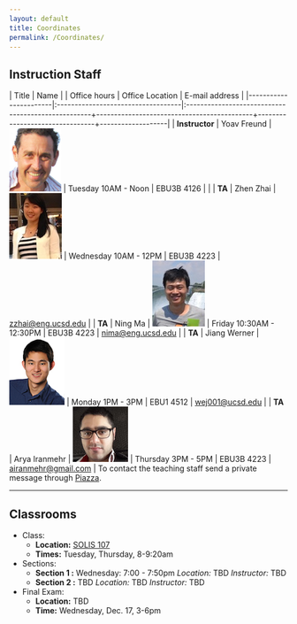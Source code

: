 ```yaml
---
layout: default
title: Coordinates
permalink: /Coordinates/
---
```


## Instruction Staff ##

| Title                 | Name                              |                                              	| Office hours                              | Office Location                | E-mail address    |
|-----------------------|:-----------------------------------|:---------------------------------------------------+--------------------------------------------+--------------------------------+-------------------|
| **Instructor**        | Yoav Freund		             	| ![](/images/2010yoav2.png)              		| Tuesday 10AM - Noon   		            | EBU3B 4126     				 |                   |
| **TA**  				| Zhen Zhai     		    		| ![](/images/Janet.jpg)                 		| Wednesday 10AM - 12PM             		| EBU3B 4223          			 | zzhai@eng.ucsd.edu    |
| **TA**  				| Ning Ma 			     			| ![](/images/Ning.jpg)                  		| Friday 10:30AM - 12:30PM         			| EBU3B 4223       				 | nima@eng.ucsd.edu |
| **TA**  				| Jiang Werner 			 			| ![](/images/Werner.jpg)                		| Monday 1PM - 3PM        					| EBU1 4512        				 | wej001@ucsd.edu |
| **TA**  				| Arya Iranmehr 					| ![](/images/Arya.jpg)                   		| Thursday 3PM - 5PM      					| EBU3B 4223          			 | airanmehr@gmail.com |
To contact the teaching staff send a private message through [Piazza](https://piazza.com/ucsd/fall2014/cse103/).

-------------------
## Classrooms ##

* Class:
	* **Location:** [SOLIS 107](/images/MapSolis.png) 
	* **Times:** Tuesday, Thursday, 8-9:20am
* Sections:
	* **Section 1 :** Wednesday: 7:00 - 7:50pm *Location:* TBD
        *Instructor:* TBD
	* **Section 2 :** TBD *Location:* TBD
        *Instructor:* TBD
* Final Exam:
	* **Location:** TBD
	* **Time:** Wednesday, Dec. 17, 3-6pm
